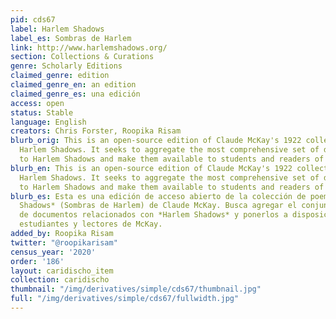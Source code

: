```yaml
---
pid: cds67
label: Harlem Shadows
label_es: Sombras de Harlem
link: http://www.harlemshadows.org/
section: Collections & Curations
genre: Scholarly Editions
claimed_genre: edition
claimed_genre_en: an edition
claimed_genre_es: una edición
access: open
status: Stable
language: English
creators: Chris Forster, Roopika Risam
blurb_orig: This is an open-source edition of Claude McKay's 1922 collection of poems
  Harlem Shadows. It seeks to aggregate the most comprehensive set of documents related
  to Harlem Shadows and make them available to students and readers of McKay.
blurb_en: This is an open-source edition of Claude McKay's 1922 collection of poems
  Harlem Shadows. It seeks to aggregate the most comprehensive set of documents related
  to Harlem Shadows and make them available to students and readers of McKay.
blurb_es: Esta es una edición de acceso abierto de la colección de poemas de *Harlem
  Shadows* (Sombras de Harlem) de Claude McKay. Busca agregar el conjunto más completo
  de documentos relacionados con *Harlem Shadows* y ponerlos a disposición de los
  estudiantes y lectores de McKay.
added_by: Roopika Risam
twitter: "@roopikarisam"
census_year: '2020'
order: '186'
layout: caridischo_item
collection: caridischo
thumbnail: "/img/derivatives/simple/cds67/thumbnail.jpg"
full: "/img/derivatives/simple/cds67/fullwidth.jpg"
---
```


